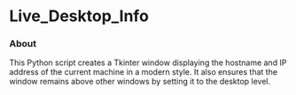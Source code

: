 # Live_Desktop_Info


### About
This Python script creates a Tkinter window displaying the hostname and IP address of the current machine in a modern style. It also ensures that the window remains above other windows by setting it to the desktop level.
